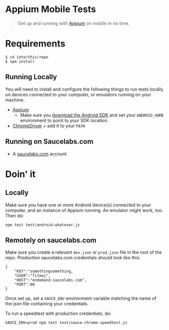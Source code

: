 # Appium Mobile Tests

> Get up and running with [Appium](https://github.com/appium/appium) on mobile in no time.

# Requirements

    $ cd into/this/repo
    $ npm install

## Running Locally

You will need to install and configure the following things to run tests locally on devices connected to your computer, or emulators running on your machine:

 * [Appium](https://github.com/appium/appium)
   * Make sure you [download the Android SDK](http://developer.android.com/sdk/index.html) and set your `ANDROID_HOME` environment to point to your SDK location.
 * [ChromeDriver](https://code.google.com/p/chromedriver/downloads/list) + add it to your `PATH`

## Running on Saucelabs.com

 * A [saucelabs.com](http://saucelabs.com) account

# Doin' it

## Locally

Make sure you have one or more Android device(s) connected to your computer, and an instance of Appium running. An emulator might work, too. Then do:

    npm test test/android-whatever.js

## Remotely on saucelabs.com

Make sure you create a relevant `dev.json` or `prod.json` file in the root of the repo. Production saucelabs.com credentials should look like this:

```
{
    "KEY":"somethingsomething,
    "USER":"filmaj",
    "HOST":"ondemand.saucelabs.com",
    "PORT":80
}
```

Once set up, set a `SAUCE_ENV` environment variable matching the name of the json file containing your credentials.

To run a speedtest with production credentials, do:

    SAUCE_ENV=prod npm test test/sauce-chrome-speedtest.js
